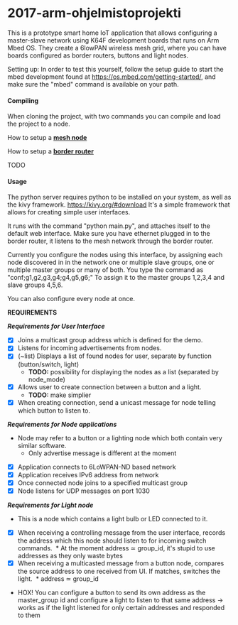 # 2017-arm-ohjelmistoprojekti

This is a prototype smart home IoT application that allows configuring a 
master-slave network using K64F development boards that runs on Arm Mbed OS.
They create a 6lowPAN wireless mesh grid, where you can have boards configured as 
border routers, buttons and light nodes.

Setting up: In order to test this yourself, follow the setup guide to start the 
mbed development found at https://os.mbed.com/getting-started/, and make sure the
"mbed" command is available on your path.

#### Compiling

When cloning the project, with two commands you can compile and load the project to a node.

How to setup a [**mesh node**](mesh/Readme.md)
 
How to setup a [**border router**](border/Readme.md)

TODO


#### Usage

The python server requires python to be installed on your system, as well as the kivy framework. https://kivy.org/#download
It's a simple framework that allows for creating simple user interfaces.

It runs with the command "python main.py", and attaches itself to the default web interface. 
Make sure you have ethernet plugged in to the border router, it listens to the mesh network 
through the border router.

Currently you configure the nodes using this interface, by assigning each node discovered in
in the network one or multiple slave groups, one or multiple master groups or many of both.
You type the command as 
"conf;g1,g2,g3,g4;g4,g5,g6;"
To assign it to the master groups 1,2,3,4 and slave groups 4,5,6.

You can also configure every node at once.

**REQUIREMENTS**


**_Requirements for User Interface_**

* [x] Joins a multicast group address which is defined for the demo.
* [x] Listens for incoming advertisements from nodes.
* [x] (~list) Displays a list of found nodes for user, separate by function (button/switch, light)
  * **TODO:** possibility for displaying the nodes as a list (separated by node_mode)
* [x] Allows user to create connection between a button and a light.
  * **TODO:** make simplier
* [x] When creating connection, send a unicast message for node telling which button to listen to.

**_Requirements for Node applications_**

* Node may refer to a button or a lighting node which both contain very similar software.
  * Only advertise message is different at the moment

* [x] Application connects to 6LoWPAN-ND based network
* [x] Application receives IPv6 address from network
* [x] Once connected node joins to a specified multicast group
* [x] Node listens for UDP messages on port 1030

**_Requirements for Light node_**

* This is a node which contains a light bulb or LED connected to it.

* [x] When receiving a controlling message from the user interface, records the address which this node should listen to for incoming switch commands.
  * At the moment address ≃ group_id, it's stupid to use addresses as they only waste bytes
* [x] When receiving a multicasted message from a button node, compares the source address to one received from UI. If matches, switches the light.
  * address ≃ group_id

* HOX! You can configure a button to send its own address as the master_group id
           and configure a light to listen to that same address
    -> works as if the light listened for only certain addresses and responded to them


